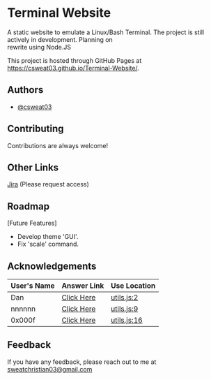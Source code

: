 # Terminal Website

A static website to emulate a Linux/Bash Terminal. The project is still actively in development. Planning on  
rewrite using Node.JS

This project is hosted through GitHub Pages at https://csweat03.github.io/Terminal-Website/.


## Authors

- [@csweat03](https://www.github.com/csweat03)


## Contributing

Contributions are always welcome!


## Other Links 

[Jira](https://terminal-website.atlassian.net) (Please request access)


## Roadmap

[Future Features]

- Develop theme 'GUI'.
- Fix 'scale' command.

## Acknowledgements

| User's Name | Answer Link | Use Location |
|--------|------|------|
| Dan | [Click Here](https://stackoverflow.com/questions/175739/how-can-i-check-if-a-string-is-a-valid-number?page=1&tab=scoredesc#tab-top) | [utils.js:2](https://github.com/csweat03/Terminal-Website/blob/ceba2657dce67d07b30244b4f65a35ff168c384a/js/utils.js#L2)
| nnnnnn | [Click Here](https://stackoverflow.com/questions/7171483/simple-way-to-get-element-by-id-within-a-div-tag) | [utils.js:9](https://github.com/csweat03/Terminal-Website/blob/ceba2657dce67d07b30244b4f65a35ff168c384a/js/utils.js#L9)
| 0x000f | [Click Here](https://stackoverflow.com/questions/1066452/easiest-way-to-open-a-download-window-without-navigating-away-from-the-page) | [utils.js:16](https://github.com/csweat03/Terminal-Website/blob/ceba2657dce67d07b30244b4f65a35ff168c384a/js/utils.js#L16)

## Feedback

If you have any feedback, please reach out to me at sweatchristian03@gmail.com


